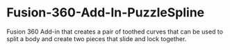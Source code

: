 # Fusion-360-Add-In-PuzzleSpline
Fusion 360 Add-in that creates a pair of toothed curves that can be used to split a body and create two pieces that slide and lock together.
